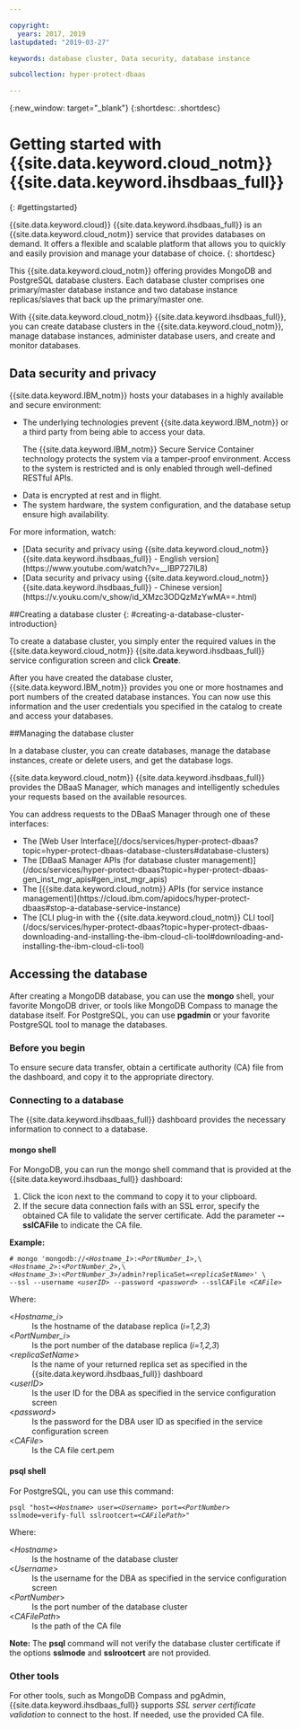 ```yaml
---

copyright:
  years: 2017, 2019
lastupdated: "2019-03-27"

keywords: database cluster, Data security, database instance

subcollection: hyper-protect-dbaas

---
```


{:new_window: target="_blank"}
{:shortdesc: .shortdesc}

# Getting started with {{site.data.keyword.cloud_notm}} {{site.data.keyword.ihsdbaas_full}}
{: #gettingstarted}

{{site.data.keyword.cloud}} {{site.data.keyword.ihsdbaas_full}} is an {{site.data.keyword.cloud_notm}} service that provides databases on demand.
It offers a flexible and scalable platform that allows you to quickly and easily
provision and manage your database of choice.
{: shortdesc}

This {{site.data.keyword.cloud_notm}} offering provides MongoDB and PostgreSQL database clusters. Each database
cluster comprises one primary/master database instance and two database instance
replicas/slaves that back up the primary/master one.

With {{site.data.keyword.cloud_notm}} {{site.data.keyword.ihsdbaas_full}}, you can create database clusters in the {{site.data.keyword.cloud_notm}},
manage database instances, administer database users, and create and
monitor databases.

## Data security and privacy

{{site.data.keyword.IBM_notm}} hosts your databases in a highly available and secure environment:
<ul>
<li>The underlying technologies prevent {{site.data.keyword.IBM_notm}} or a third party from being able to
access your data.
<p>The {{site.data.keyword.IBM_notm}} Secure Service Container technology protects the system via a
tamper-proof environment. Access to the system is restricted and is only enabled
through well-defined RESTful APIs.</p></li>
<li>Data is encrypted at rest and in flight.</li>
<li>The system hardware, the system configuration, and the database setup ensure
high availability.</li>
</ul>

For more information, watch:
<ul>
<li>[Data security and privacy using {{site.data.keyword.cloud_notm}} {{site.data.keyword.ihsdbaas_full}} - English version](https://www.youtube.com/watch?v=__IBP727IL8)</li>
<li>[Data security and privacy using {{site.data.keyword.cloud_notm}} {{site.data.keyword.ihsdbaas_full}} - Chinese version](https://v.youku.com/v_show/id_XMzc3ODQzMzYwMA==.html)</li>
</ul>


##Creating a database cluster
{: #creating-a-database-cluster-introduction}

To create a database cluster, you simply enter the required values in the
{{site.data.keyword.cloud_notm}} {{site.data.keyword.ihsdbaas_full}} service configuration screen and click **Create**.

After you have created the database cluster, {{site.data.keyword.IBM_notm}} provides you one or more hostnames and port
numbers of the created database instances. You can now use this information
and the user credentials you specified in the catalog to create and access your
databases.

##Managing the database cluster

In a database cluster, you can create databases, manage the database instances,
create or delete users, and get the database logs.

{{site.data.keyword.cloud_notm}} {{site.data.keyword.ihsdbaas_full}} provides the DBaaS Manager, which manages and
intelligently schedules your requests based on the available resources.

You can address requests to the DBaaS Manager through one of these interfaces:
<ul>
<li>The [Web User Interface](/docs/services/hyper-protect-dbaas?topic=hyper-protect-dbaas-database-clusters#database-clusters)</li>
<li>The [DBaaS Manager APIs (for database cluster management)](/docs/services/hyper-protect-dbaas?topic=hyper-protect-dbaas-gen_inst_mgr_apis#gen_inst_mgr_apis)</li>
<li>The [{{site.data.keyword.cloud_notm}} APIs (for service instance management)](https://cloud.ibm.com/apidocs/hyper-protect-dbaas#stop-a-database-service-instance)</li>
<li>The [CLI plug-in with the {{site.data.keyword.cloud_notm}} CLI tool](/docs/services/hyper-protect-dbaas?topic=hyper-protect-dbaas-downloading-and-installing-the-ibm-cloud-cli-tool#downloading-and-installing-the-ibm-cloud-cli-tool)</li>
</ul>

## Accessing the database

After creating a MongoDB database, you can use the **mongo** shell, your favorite
MongoDB driver, or tools like MongoDB Compass to manage the database itself.
For PostgreSQL, you can use **pgadmin** or your favorite PostgreSQL tool to manage the databases.

### Before you begin

To ensure secure data transfer, obtain a certificate authority (CA) file from
the dashboard, and copy it to the appropriate directory.

### Connecting to a database

The {{site.data.keyword.ihsdbaas_full}} dashboard provides the necessary information to connect to a database.

#### mongo shell

For MongoDB, you can run the mongo shell command that is provided at the {{site.data.keyword.ihsdbaas_full}} dashboard:

1. Click the icon next to the command to copy it to your clipboard.
2. If the secure data connection fails with an SSL error, specify the obtained CA file to validate the server certificate. Add the parameter **--sslCAFile** to indicate the CA file.

<b>Example:</b>
<pre><code class="hljs"># mongo 'mongodb:/&sol;&lt;<em>Hostname_1</em>&gt;&colon;&lt;<em>PortNumber_1</em>&gt;,\
&lt;<em>Hostname_2</em>&gt;&colon;&lt;<em>PortNumber_2</em>&gt;,\
&lt;<em>Hostname_3</em>&gt;&colon;&lt;<em>PortNumber_3</em>&gt;/admin?replicaSet=&lt;<em>replicaSetName</em>&gt;' \
--ssl --username &lt;<em>userID</em>&gt; --password &lt;<em>password</em>&gt; --sslCAFile &lt;<em>CAFile</em>&gt;</code></pre>
Where:
<dl>
  <dt> &lt;<em>Hostname_i</em>&gt; </dt>
    <dd> Is the hostname of the database replica (<em>i=1,2,3</em>) </dd>
  <dt> &lt;<em>PortNumber_i</em>&gt; </dt>
    <dd> Is the port number of the database replica (<em>i=1,2,3</em>) </dd>
  <dt> &lt;<em>replicaSetName</em>&gt; </dt>
    <dd> Is the name of your returned replica set as specified in the {{site.data.keyword.ihsdbaas_full}} dashboard </dd>
  <dt> &lt;<em>userID</em>&gt; </dt>
    <dd> Is the user ID for the DBA as specified in the
    service configuration screen </dd>
  <dt> &lt;<em>password</em>&gt; </dt>
    <dd> Is the password for the DBA user ID as specified in the
    service configuration screen </dd>
  <dt> &lt;<em>CAFile</em>&gt; </dt>
    <dd> Is the CA file cert.pem </dd>
</dl>

#### psql shell

For PostgreSQL, you can use this command:
<pre><code class="hljs">psql "host=&lt;<em>Hostname</em>&gt; user=&lt;<em>Username</em>&gt; port=&lt;<em>PortNumber</em>&gt; sslmode=verify-full sslrootcert=&lt;<em>CAFilePath</em>&gt;"</code></pre>
Where:
<dl>
  <dt> &lt;<em>Hostname</em>&gt; </dt>
    <dd> Is the hostname of the database cluster </dd>
  <dt> &lt;<em>Username</em>&gt; </dt>
    <dd> Is the username for the DBA as specified in the service configuration screen </dd>
  <dt> &lt;<em>PortNumber</em>&gt; </dt>
    <dd> Is the port number of the database cluster </dd>
  <dt> &lt;<em>CAFilePath</em>&gt; </dt>
    <dd> Is the path of the CA file </dd>  
</dl>

**Note:** The **psql** command will not verify the database cluster certificate if the options **sslmode** and **sslrootcert** are not provided.

### Other tools

For other tools, such as MongoDB Compass and pgAdmin, {{site.data.keyword.ihsdbaas_full}} supports *SSL server certificate validation* to connect to the host.  If needed, use the provided CA file.
